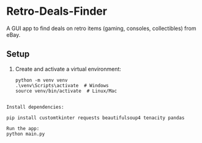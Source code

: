 # Retro-Deals-Finder

A GUI app to find deals on retro items (gaming, consoles, collectibles) from eBay.

## Setup

1. Create and activate a virtual environment:
   ```
   python -m venv venv
   .\venv\Scripts\activate  # Windows
   source venv/bin/activate  # Linux/Mac
```

Install dependencies:

pip install customtkinter requests beautifulsoup4 tenacity pandas

Run the app:
python main.py

